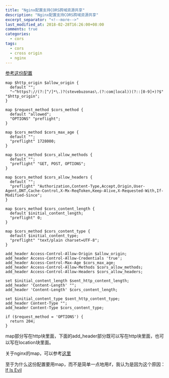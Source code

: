 ```yaml
---
title: "Nginx配置支持CORS跨域资源共享"
description: "Nginx配置支持CORS跨域资源共享"
excerpt_separator: "<!--more-->"
last_modified_at: 2018-02-28T16:26:00+08:00
comments: true
categories:
  - cors
tags:
  - cors
  - cross origin
  - nginx
---
```


[参考这份配置](https://gist.github.com/JamaisMagic/357eb0b0be4d1b33ac4ab47388388483)

```nginx
map $http_origin $allow_origin {
  default "";
  "~^https?://(?:[^/]*\.)?(stevebuzonas\.(?:com|local))(?::[0-9]+)?$" "$http_origin";
}

map $request_method $cors_method {
  default "allowed";
  "OPTIONS" "preflight";
}

map $cors_method $cors_max_age {
  default "";
  "preflight" 1728000;
}

map $cors_method $cors_allow_methods {
  default "";
  "preflight" "GET, POST, OPTIONS";
}

map $cors_method $cors_allow_headers {
  default "";
  "preflight" "Authorization,Content-Type,Accept,Origin,User-Agent,DNT,Cache-Control,X-Mx-ReqToken,Keep-Alive,X-Requested-With,If-Modified-Since";
}

map $cors_method $cors_content_length {
  default $initial_content_length;
  "preflight" 0;
}

map $cors_method $cors_content_type {
  default $initial_content_type;
  "preflight" "text/plain charset=UTF-8";
}

add_header Access-Control-Allow-Origin $allow_origin;
add_header Access-Control-Allow-Credentials 'true';
add_header Access-Control-Max-Age $cors_max_age;
add_header Access-Control-Allow-Methods $cors_allow_methods;
add_header Access-Control-Allow-Headers $cors_allow_headers;

set $initial_content_length $sent_http_content_length;
add_header 'Content-Length' "";
add_header 'Content-Length' $cors_content_length;

set $initial_content_type $sent_http_content_type;
add_header Content-Type "";
add_header Content-Type $cors_content_type;

if ($request_method = 'OPTIONS') {
  return 204;
}
```

map部分写在http块里面，下面的add_header部分既可以写在http块里面，也可以写在location块里面。

关于nginx的map，可以参考[这里](http://nginx.org/en/docs/http/ngx_http_map_module.html)

至于为什么这份配置要用map，而不是简单一点地用if，我认为是因为这个原因：[If Is Evil](https://www.nginx.com/resources/wiki/start/topics/depth/ifisevil/)
